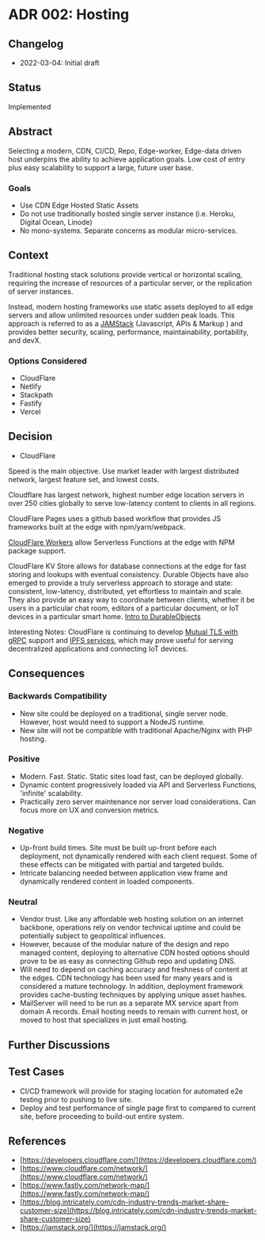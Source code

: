 # ADR 002: Hosting

## Changelog
* 2022-03-04: Initial draft

## Status
Implemented

## Abstract
Selecting a modern, CDN, CI/CD, Repo, Edge-worker, Edge-data driven host underpins the ability to achieve application goals. Low cost of entry plus easy scalability to support a large, future user base.

### Goals
* Use CDN Edge Hosted Static Assets
* Do not use traditionally hosted single server instance (i.e. Heroku, Digital Ocean, Linode)
* No mono-systems. Separate concerns as modular micro-services.

## Context
Traditional hosting stack solutions provide vertical or horizontal scaling, requiring the increase of resources of a particular server, or the replication of server instances.

Instead, modern hosting frameworks use static assets deployed to all edge servers and allow unlimited resources under sudden peak loads. This approach is referred to as a [JAMStack](https://jamstack.org/why-jamstack/) (Javascript, APIs & Markup ) and provides better security, scaling, performance, maintainability, portability, and devX. 

### Options Considered
* CloudFlare
* Netlify
* Stackpath
* Fastify
* Vercel

## Decision
* CloudFlare

Speed is the main objective. Use market leader with largest distributed network, largest feature set, and lowest costs.

Cloudflare has largest network, highest number edge location servers in over 250 cities globally to serve low-latency content to clients in all regions.

CloudFlare Pages uses a github based workflow that provides JS frameworks built at the edge with npm/yarn/webpack.

[CloudFlare Workers](https://developers.cloudflare.com/workers/) allow Serverless Functions at the edge with NPM package support.

CloudFlare KV Store allows for database connections at the edge for fast storing and lookups with eventual consistency. Durable Objects have also emerged to provide a truly serverless approach to storage and state: consistent, low-latency, distributed, yet effortless to maintain and scale. They also provide an easy way to coordinate between clients, whether it be users in a particular chat room, editors of a particular document, or IoT devices in a particular smart home. [Intro to DurableObjects](https://blog.cloudflare.com/introducing-workers-durable-objects/)

Interesting Notes: CloudFlare is continuing to develop [Mutual TLS with gRPC](https://developers.cloudflare.com/api-shield/products/mtls/) support and [IPFS services](https://developers.cloudflare.com/distributed-web/ipfs-gateway/), which may prove useful for serving decentralized applications and connecting IoT devices.

## Consequences

### Backwards Compatibility
* New site could be deployed on a traditional, single server node. However, host would need to support a NodeJS runtime.
* New site will not be compatible with traditional Apache/Nginx with PHP hosting.

### Positive
* Modern. Fast. Static. Static sites load fast, can be deployed globally. 
* Dynamic content progressively loaded via API and Serverless Functions, 'infinite' scalability. 
* Practically zero server maintenance nor server load considerations. Can focus more on UX and conversion metrics.

### Negative
* Up-front build times. Site must be built up-front before each deployment, not dynamically rendered with each client request. Some of these effects can be mitigated with partial and targeted builds.
* Intricate balancing needed between application view frame and dynamically rendered content in loaded components.

### Neutral
* Vendor trust. Like any affordable web hosting solution on an internet backbone, operations rely on vendor technical uptime and could be potentially subject to geopolitical influences.
* However, because of the modular nature of the design and repo managed content, deploying to alternative CDN hosted options should prove to be as easy as connecting Github repo and updating DNS.
* Will need to depend on caching accuracy and freshness of content at the edges. CDN technology has been used for many years and is considered a mature technology. In addition, deployment framework provides cache-busting techniques by applying unique asset hashes.
* MailServer will need to be run as a separate MX service apart from domain A records. Email hosting needs to remain with current host, or moved to host that specializes in just email hosting.

## Further Discussions

## Test Cases
* CI/CD framework will provide for staging location for automated e2e testing prior to pushing to live site.
* Deploy and test performance of single page first to compared to current site, before proceeding to build-out entire system.

## References
* [https://developers.cloudflare.com/](https://developers.cloudflare.com/)
* [https://www.cloudflare.com/network/](https://www.cloudflare.com/network/)
* [https://www.fastly.com/network-map/](https://www.fastly.com/network-map/)
* [https://blog.intricately.com/cdn-industry-trends-market-share-customer-size](https://blog.intricately.com/cdn-industry-trends-market-share-customer-size)
* [https://jamstack.org/](https://jamstack.org/)
